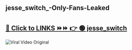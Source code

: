
 ## jesse_switch_-Only-Fans-Leaked

# <h2><a href="https://clipsfans.com/jesse_switch_&ref=git">🔗 Click to LINKS ⏩⏩ 👉 🟢 jesse_switch  </a></h2>

<a href="https://clipsfans.com/jesse_switch_&ref=git" rel="nofollow" data-target="animated-image.originalLink"><img src="https://i.ibb.co.com/xMMVF88/686577567.gif" alt="Viral Video Original" style="max-width: 100%; display: inline-block;" data-target="animated-image.originalImage"></a>
